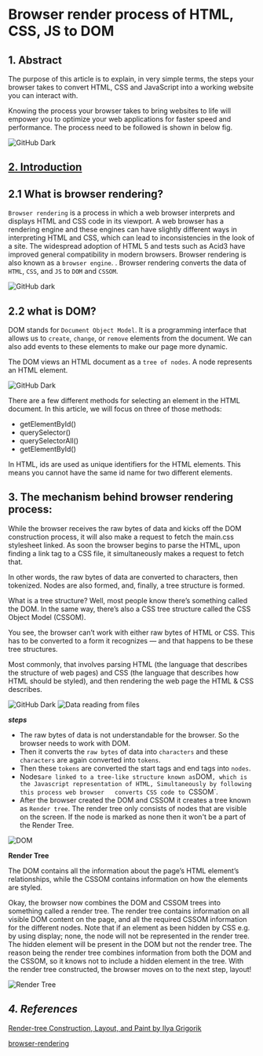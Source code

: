 # Browser render process of HTML, CSS, JS to DOM

## 1. Abstract
The purpose of this article is to explain, in very simple terms, the steps your browser takes to convert HTML, CSS and JavaScript into a working website you can interact with.

Knowing the process your browser takes to bring websites to life will empower you to optimize your web applications for faster speed and performance. 
The process need to be followed is shown in below fig.

![GitHub Dark <img src="https://blog.logrocket.com/wp-content/uploads/2021/06/how-browser-rendering-works.png" height="50" width="50"/>](https://blog.logrocket.com/wp-content/uploads/2021/06/how-browser-rendering-works.png) 


## [**2. Introduction**](#21-what-is-browser-rendering)
## 2.1 What is browser rendering?

`Browser rendering` is a process in which a web browser interprets and displays HTML and CSS code in its viewport. A web browser has a rendering engine and these engines can have slightly different ways in interpreting HTML and CSS, which can lead to inconsistencies in the look of a site. The widespread adoption of HTML 5 and tests such as Acid3 have improved general compatibility in modern browsers. Browser rendering is also known as a `browser engine`. . Browser rendering converts the data of `HTML`, `CSS`, and `JS` to `DOM` and `CSSOM`.

![GitHub dark](https://developers.google.com/web/fundamentals/performance/rendering/images/intro/frame-full.jpg) 

## 2.2 what is DOM?

DOM stands for `Document Object Model`. It is a programming interface that allows us to `create`, `change`, or `remove` elements from the document. We can also add events to these elements to make our page more dynamic.

The DOM views an HTML document as a `tree of nodes`. A node represents an HTML element. 

![GitHub Dark](https://www.freecodecamp.org/news/content/images/size/w1000/2021/09/Document.jpg)


There are a few different methods for selecting an element in the HTML document.
In this article, we will focus on three of those methods:

* getElementById()
* querySelector()
* querySelectorAll()
* getElementById()

In HTML, ids are used as unique identifiers for the HTML elements. This means you cannot have the same id name for two different elements. 

 ## **3. The mechanism behind browser rendering process:**

 While the browser receives the raw bytes of data and kicks off the DOM construction process, it will also make a request to fetch the main.css stylesheet linked. As soon the browser begins to parse the HTML, upon finding a link tag to a CSS file, it simultaneously makes a request to fetch that.

In other words, the raw bytes of data are converted to characters, then tokenized. Nodes are also formed, and, finally, a tree structure is formed.

What is a tree structure? Well, most people know there’s something called the DOM. In the same way, there’s also a CSS tree structure called the CSS Object Model (CSSOM).

You see, the browser can’t work with either raw bytes of HTML or CSS. This has to be converted to a form it recognizes — and that happens to be these tree structures.

Most commonly, that involves parsing HTML (the language that describes the structure of web pages) and CSS (the language that describes how HTML should be 
styled), and then rendering the web page the HTML & CSS describes.

![GitHub Dark](https://res.cloudinary.com/practicaldev/image/fetch/s--CPYIXBSH--/c_limit%2Cf_auto%2Cfl_progressive%2Cq_auto%2Cw_880/https://cdn-images-1.medium.com/proxy/1%2AIb2Ufggiy67xg02Jp8CYhQ.png)
![Data reading from files](https://res.cloudinary.com/practicaldev/image/fetch/s--lbir5Xqh--/c_limit%2Cf_auto%2Cfl_progressive%2Cq_auto%2Cw_880/https://cdn-images-1.medium.com/max/1024/1%2AVmD21Exnic6eQxj5xGrA-Q.png)

***steps***

* The raw bytes of data is not understandable for the browser.
  So the browser needs to work with DOM.
* Then it converts the `raw bytes` of data into `characters` and these `characters` are again converted into `tokens`.
* Then  these `tokens` are converted the start tags and end tags into `nodes`.
* Nodes` are linked to a tree-like structure known as `DOM`, which is the Javascript representation of HTML, Simultaneously by following this process web browser   converts CSS code to `CSSOM`. 
* After the browser created the DOM and CSSOM it creates a tree known as `Render tree`. The render tree only consists of nodes that are visible on the screen. If   the node is marked as none then it won't be a part of the Render Tree.

![DOM](https://res.cloudinary.com/practicaldev/image/fetch/s--wYwH6uKq--/c_limit%2Cf_auto%2Cfl_progressive%2Cq_auto%2Cw_880/https://cdn-images-1.medium.com/proxy/1%2A10ytkQcfKdbfGQxvYj2-5A.png)




**Render Tree**


The DOM contains all the information about the page’s HTML element’s relationships, while the CSSOM contains information on how the elements are styled.

Okay, the browser now combines the DOM and CSSOM trees into something called a render tree.
The render tree contains information on all visible DOM content on the page, and all the required CSSOM information for the different nodes.
Note that if an element as been hidden by CSS e.g. by using display; none, the node will not be represented in the render tree.
The hidden element will be present in the DOM but not the render tree.
The reason being the render tree combines information from both the DOM and the CSSOM, so it knows not to include a hidden element in the tree.
With the render tree constructed, the browser moves on to the next step, layout!


![Render Tree](https://miro.medium.com/max/1400/1*-ffAB0BPwrt-AQHIea4kWQ.png)

 ## ***4. References***
[Render-tree Construction, Layout, and Paint by Ilya Grigorik](https://medium.com/weekly-webtips/understand-dom-cssom-render-tree-layout-and-painting-9f002f43d1aa)

[browser-rendering](https://dev.to/bnevilleoneill/how-browser-rendering-works-behind-the-scenes-1ce5)

